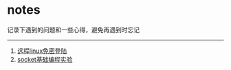 # notes

记录下遇到的问题和一些心得，避免再遇到时忘记

------

1. [远程linux免密登陆](docs/远程linux免密登陆.md)
2. [socket基础编程实验](docs/socket编程实验.md)
